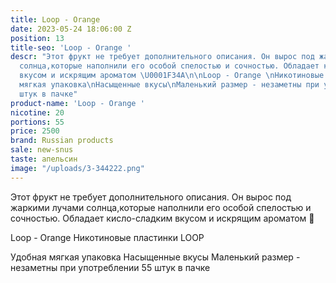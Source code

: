 ```yaml
---
title: Loop - Orange
date: 2023-05-24 18:06:00 Z
position: 13
title-seo: 'Loop - Orange '
descr: "Этот фрукт не требует дополнительного описания. Он вырос под жаркими лучами
  солнца,которые наполнили его особой спелостью и сочностью. Обладает кисло-сладким
  вкусом и искрящим ароматом \U0001F34A\n\nLoop - Orange \nНикотиновые пластинки LOOP\n\nУдобная
  мягкая упаковка\nНасыщенные вкусы\nМаленький размер - незаметны при употреблении\n55
  штук в пачке"
product-name: 'Loop - Orange '
nicotine: 20
portions: 55
price: 2500
brand: Russian products
sale: new-snus
taste: апельсин
image: "/uploads/3-344222.png"
---
```


Этот фрукт не требует дополнительного описания. Он вырос под жаркими лучами солнца,которые наполнили его особой спелостью и сочностью. Обладает кисло-сладким вкусом и искрящим ароматом 🍊

Loop - Orange 
Никотиновые пластинки LOOP

Удобная мягкая упаковка
Насыщенные вкусы
Маленький размер - незаметны при употреблении
55 штук в пачке